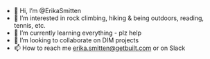 - 👋 Hi, I’m @ErikaSmitten
- 👀 I’m interested in rock climbing, hiking & being outdoors, reading, tennis, etc.
- 🌱 I’m currently learning everything - plz help
- 💞️ I’m looking to collaborate on DIM projects
- 📫 How to reach me erika.smitten@getbuilt.com or on Slack 

<!---
ErikaSmitten/ErikaSmitten is a ✨ special ✨ repository because its `README.md` (this file) appears on your GitHub profile.
You can click the Preview link to take a look at your changes.
--->
